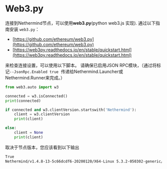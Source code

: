 # Web3.py

连接到Nethermind节点，可以使用**web3.py**\(python web3.js 实现\). 通过以下指南安装 `web3.py`：

* [https://github.com/ethereum/web3.py](https://github.com/ethereum/web3.py)
* [https://web3py.readthedocs.io/en/stable/quickstart.html](https://web3py.readthedocs.io/en/stable/quickstart.html)

来检查连接设置，可以使用以下脚本。 请确保已启用JSON RPC模块，（通过将标记`--JsonRpc.Enabled true`  传递给Nethermind.Launcher或Nethermind.Runner来完成。）

```python
from web3.auto import w3

connected = w3.isConnected()
print(connected)

if connected and w3.clientVersion.startswith('Nethermind'):
    client = w3.clientVersion
    print(client)

else:
    client = None
    print(client)
```

取决于节点版本，您应该看到以下输出

```bash
True
Nethermind/v1.4.8-13-5c66dcdf6-20200120/X64-Linux 5.3.2-050302-generic/Core3.1.1
```

